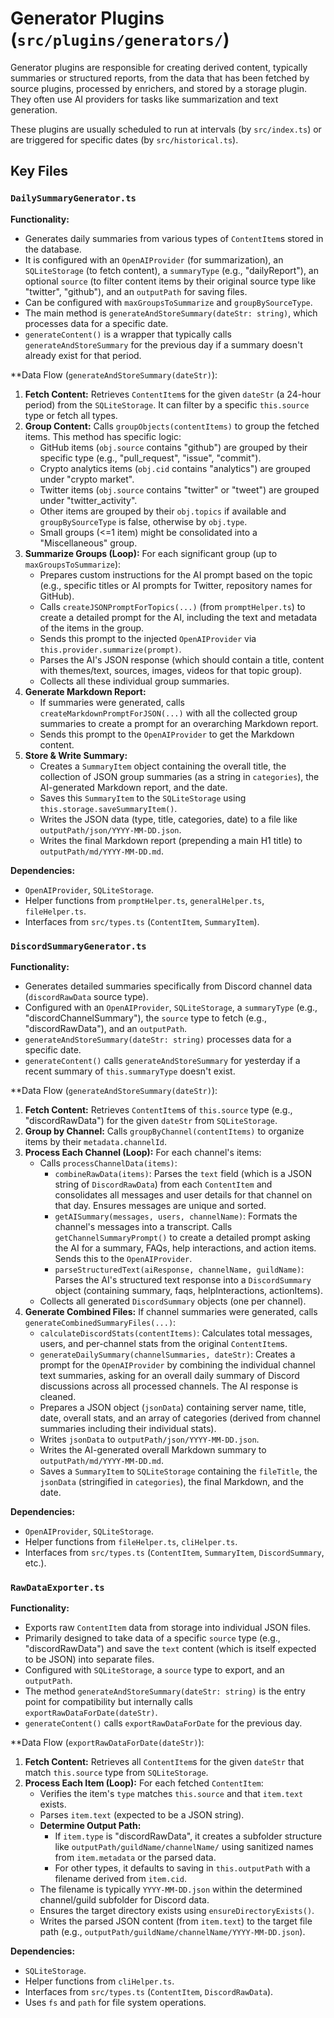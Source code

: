 # Generator Plugins (`src/plugins/generators/`)

Generator plugins are responsible for creating derived content, typically summaries or structured reports, from the data that has been fetched by source plugins, processed by enrichers, and stored by a storage plugin. They often use AI providers for tasks like summarization and text generation.

These plugins are usually scheduled to run at intervals (by `src/index.ts`) or are triggered for specific dates (by `src/historical.ts`).

## Key Files

### `DailySummaryGenerator.ts`

**Functionality:**

*   Generates daily summaries from various types of `ContentItem`s stored in the database.
*   It is configured with an `OpenAIProvider` (for summarization), an `SQLiteStorage` (to fetch content), a `summaryType` (e.g., "dailyReport"), an optional `source` (to filter content items by their original source type like "twitter", "github"), and an `outputPath` for saving files.
*   Can be configured with `maxGroupsToSummarize` and `groupBySourceType`.
*   The main method is `generateAndStoreSummary(dateStr: string)`, which processes data for a specific date.
*   `generateContent()` is a wrapper that typically calls `generateAndStoreSummary` for the previous day if a summary doesn't already exist for that period.

**Data Flow (`generateAndStoreSummary(dateStr)`):

1.  **Fetch Content:** Retrieves `ContentItem`s for the given `dateStr` (a 24-hour period) from the `SQLiteStorage`. It can filter by a specific `this.source` type or fetch all types.
2.  **Group Content:** Calls `groupObjects(contentItems)` to group the fetched items. This method has specific logic:
    *   GitHub items (`obj.source` contains "github") are grouped by their specific type (e.g., "pull_request", "issue", "commit").
    *   Crypto analytics items (`obj.cid` contains "analytics") are grouped under "crypto market".
    *   Twitter items (`obj.source` contains "twitter" or "tweet") are grouped under "twitter_activity".
    *   Other items are grouped by their `obj.topics` if available and `groupBySourceType` is false, otherwise by `obj.type`.
    *   Small groups (<=1 item) might be consolidated into a "Miscellaneous" group.
3.  **Summarize Groups (Loop):** For each significant group (up to `maxGroupsToSummarize`):
    *   Prepares custom instructions for the AI prompt based on the topic (e.g., specific titles or AI prompts for Twitter, repository names for GitHub).
    *   Calls `createJSONPromptForTopics(...)` (from `promptHelper.ts`) to create a detailed prompt for the AI, including the text and metadata of the items in the group.
    *   Sends this prompt to the injected `OpenAIProvider` via `this.provider.summarize(prompt)`.
    *   Parses the AI's JSON response (which should contain a title, content with themes/text, sources, images, videos for that topic group).
    *   Collects all these individual group summaries.
4.  **Generate Markdown Report:**
    *   If summaries were generated, calls `createMarkdownPromptForJSON(...)` with all the collected group summaries to create a prompt for an overarching Markdown report.
    *   Sends this prompt to the `OpenAIProvider` to get the Markdown content.
5.  **Store & Write Summary:**
    *   Creates a `SummaryItem` object containing the overall title, the collection of JSON group summaries (as a string in `categories`), the AI-generated Markdown report, and the date.
    *   Saves this `SummaryItem` to the `SQLiteStorage` using `this.storage.saveSummaryItem()`.
    *   Writes the JSON data (type, title, categories, date) to a file like `outputPath/json/YYYY-MM-DD.json`.
    *   Writes the final Markdown report (prepending a main H1 title) to `outputPath/md/YYYY-MM-DD.md`.

**Dependencies:**

*   `OpenAIProvider`, `SQLiteStorage`.
*   Helper functions from `promptHelper.ts`, `generalHelper.ts`, `fileHelper.ts`.
*   Interfaces from `src/types.ts` (`ContentItem`, `SummaryItem`).

### `DiscordSummaryGenerator.ts`

**Functionality:**

*   Generates detailed summaries specifically from Discord channel data (`discordRawData` source type).
*   Configured with an `OpenAIProvider`, `SQLiteStorage`, a `summaryType` (e.g., "discordChannelSummary"), the `source` type to fetch (e.g., "discordRawData"), and an `outputPath`.
*   `generateAndStoreSummary(dateStr: string)` processes data for a specific date.
*   `generateContent()` calls `generateAndStoreSummary` for yesterday if a recent summary of `this.summaryType` doesn't exist.

**Data Flow (`generateAndStoreSummary(dateStr)`):

1.  **Fetch Content:** Retrieves `ContentItem`s of `this.source` type (e.g., "discordRawData") for the given `dateStr` from `SQLiteStorage`.
2.  **Group by Channel:** Calls `groupByChannel(contentItems)` to organize items by their `metadata.channelId`.
3.  **Process Each Channel (Loop):** For each channel's items:
    *   Calls `processChannelData(items)`:
        *   `combineRawData(items)`: Parses the `text` field (which is a JSON string of `DiscordRawData`) from each `ContentItem` and consolidates all messages and user details for that channel on that day. Ensures messages are unique and sorted.
        *   `getAISummary(messages, users, channelName)`: Formats the channel's messages into a transcript. Calls `getChannelSummaryPrompt()` to create a detailed prompt asking the AI for a summary, FAQs, help interactions, and action items. Sends this to the `OpenAIProvider`.
        *   `parseStructuredText(aiResponse, channelName, guildName)`: Parses the AI's structured text response into a `DiscordSummary` object (containing summary, faqs, helpInteractions, actionItems).
    *   Collects all generated `DiscordSummary` objects (one per channel).
4.  **Generate Combined Files:** If channel summaries were generated, calls `generateCombinedSummaryFiles(...)`:
    *   `calculateDiscordStats(contentItems)`: Calculates total messages, users, and per-channel stats from the original `ContentItem`s.
    *   `generateDailySummary(channelSummaries, dateStr)`: Creates a prompt for the `OpenAIProvider` by combining the individual channel text summaries, asking for an overall daily summary of Discord discussions across all processed channels. The AI response is cleaned.
    *   Prepares a JSON object (`jsonData`) containing server name, title, date, overall stats, and an array of categories (derived from channel summaries including their individual stats).
    *   Writes `jsonData` to `outputPath/json/YYYY-MM-DD.json`.
    *   Writes the AI-generated overall Markdown summary to `outputPath/md/YYYY-MM-DD.md`.
    *   Saves a `SummaryItem` to `SQLiteStorage` containing the `fileTitle`, the `jsonData` (stringified in `categories`), the final Markdown, and the date.

**Dependencies:**

*   `OpenAIProvider`, `SQLiteStorage`.
*   Helper functions from `fileHelper.ts`, `cliHelper.ts`.
*   Interfaces from `src/types.ts` (`ContentItem`, `SummaryItem`, `DiscordSummary`, etc.).

### `RawDataExporter.ts`

**Functionality:**

*   Exports raw `ContentItem` data from storage into individual JSON files.
*   Primarily designed to take data of a specific `source` type (e.g., "discordRawData") and save the `text` content (which is itself expected to be JSON) into separate files.
*   Configured with `SQLiteStorage`, a `source` type to export, and an `outputPath`.
*   The method `generateAndStoreSummary(dateStr: string)` is the entry point for compatibility but internally calls `exportRawDataForDate(dateStr)`.
*   `generateContent()` calls `exportRawDataForDate` for the previous day.

**Data Flow (`exportRawDataForDate(dateStr)`):

1.  **Fetch Content:** Retrieves all `ContentItem`s for the given `dateStr` that match `this.source` type from `SQLiteStorage`.
2.  **Process Each Item (Loop):** For each fetched `ContentItem`:
    *   Verifies the item's `type` matches `this.source` and that `item.text` exists.
    *   Parses `item.text` (expected to be a JSON string).
    *   **Determine Output Path:**
        *   If `item.type` is "discordRawData", it creates a subfolder structure like `outputPath/guildName/channelName/` using sanitized names from `item.metadata` or the parsed data.
        *   For other types, it defaults to saving in `this.outputPath` with a filename derived from `item.cid`.
    *   The filename is typically `YYYY-MM-DD.json` within the determined channel/guild subfolder for Discord data.
    *   Ensures the target directory exists using `ensureDirectoryExists()`.
    *   Writes the parsed JSON content (from `item.text`) to the target file path (e.g., `outputPath/guildName/channelName/YYYY-MM-DD.json`).

**Dependencies:**

*   `SQLiteStorage`.
*   Helper functions from `cliHelper.ts`.
*   Interfaces from `src/types.ts` (`ContentItem`, `DiscordRawData`).
*   Uses `fs` and `path` for file system operations. 